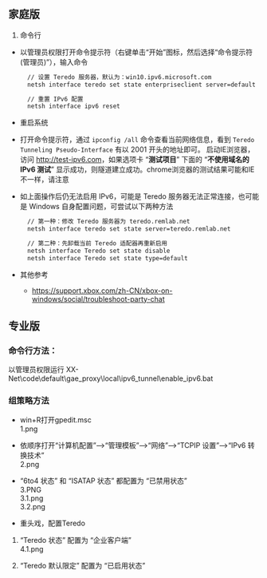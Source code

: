 ## 家庭版
1. 命令行

- 以管理员权限打开命令提示符（右键单击“开始”图标，然后选择“命令提示符(管理员)”），输入命令

  ```bat
    // 设置 Teredo 服务器，默认为：win10.ipv6.microsoft.com
    netsh interface teredo set state enterpriseclient server=default

    // 重置 IPv6 配置
    netsh interface ipv6 reset
  ```
- 重启系统
- 打开命令提示符，通过 `ipconfig /all` 命令查看当前网络信息，看到 `Teredo Tunneling Pseudo-Interface` 有以 2001 开头的地址即可。
启动IE浏览器，访问 <http://test-ipv6.com>，如果选项卡 “**测试项目**” 下面的 “**不使用域名的 IPv6 测试**” 显示成功，则隧道建立成功。chrome浏览器的测试结果可能和IE不一样，请注意

- 如上面操作后仍无法启用 IPv6，可能是 Teredo 服务器无法正常连接，也可能是 Windows 自身配置问题，可尝试以下两种方法

  ```bat
    // 第一种：修改 Teredo 服务器为 teredo.remlab.net
    netsh interface teredo set state server=teredo.remlab.net

    // 第二种：先卸载当前 Teredo 适配器再重新启用
    netsh interface Teredo set state disable
    netsh interface Teredo set state type=default
  ```

 - 其他参考
   - https://support.xbox.com/zh-CN/xbox-on-windows/social/troubleshoot-party-chat

## 专业版
### 命令行方法：
 以管理员权限运行 XX-Net\code\default\gae_proxy\local\ipv6_tunnel\enable_ipv6.bat  

### 组策略方法  
* win+R打开gpedit.msc  
 1.png   

* 依顺序打开“计算机配置”——>“管理模板”——>“网络”——>“TCPIP 设置”——>“IPv6 转换技术”  
 2.png   

* “6to4 状态” 和 “ISATAP 状态” 都配置为 “已禁用状态”  
 3.PNG  
 3.1.png   
 3.2.png   

* 重头戏，配置Teredo  
 1. “Teredo 状态” 配置为 “企业客户端”  
  4.1.png   

 2. “Teredo 默认限定” 配置为 “已启用状态”   